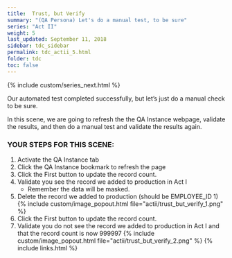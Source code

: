 ```yaml
---
title:  Trust, but Verify
summary: "(QA Persona) Let's do a manual test, to be sure"
series: "Act II"
weight: 5
last_updated: September 11, 2018
sidebar: tdc_sidebar
permalink: tdc_actii_5.html
folder: tdc
toc: false
---
```

<!-- {% include custom/series.html %} -->
{% include custom/series_next.html %}

Our automated test completed successfully, but let’s just do a manual check to be sure.

In this scene, we are going to refresh the the QA Instance webpage, validate the results, and then do a manual test and validate the results again.

### YOUR STEPS FOR THIS SCENE:

1. Activate the QA Instance tab
2. Click the QA Instance bookmark to refresh the page
3. Click the First button to update the record count.
4. Validate you see the record we added to production in Act I
    * Remember the data will be masked.
5. Delete the record we added to production (should be EMPLOYEE_ID 1)
   {% include custom/image_popout.html file="actii/trust_but_verify_1.png" %}
6. Click the First button to update the record count.
7. Validate you do not see the record we added to production in Act I and that the record count is now 999997
   {% include custom/image_popout.html file="actii/trust_but_verify_2.png" %}
{% include links.html %}
